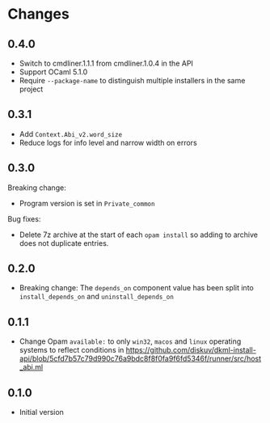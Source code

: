 # Changes

## 0.4.0

* Switch to cmdliner.1.1.1 from cmdliner.1.0.4 in the API
* Support OCaml 5.1.0
* Require `--package-name` to distinguish multiple installers in the same
  project

## 0.3.1

* Add `Context.Abi_v2.word_size`
* Reduce logs for info level and narrow width on errors

## 0.3.0

Breaking change:

* Program version is set in `Private_common`

Bug fixes:

* Delete 7z archive at the start of each `opam install` so adding to archive
  does not duplicate entries.

## 0.2.0

* Breaking change: The `depends_on` component value has been split into
  `install_depends_on` and `uninstall_depends_on`

## 0.1.1

* Change Opam `available:` to only `win32`, `macos` and `linux` operating systems to reflect conditions in
  <https://github.com/diskuv/dkml-install-api/blob/5cfd7b57c79d990c76a9bdc8f8f0fa9f6fd5346f/runner/src/host_abi.ml>

## 0.1.0

* Initial version
